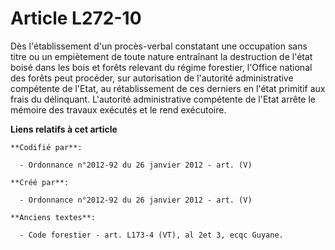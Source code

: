 # Article L272-10

Dès l'établissement d'un procès-verbal constatant une occupation sans titre ou un empiètement de toute nature entraînant la
destruction de l'état boisé dans les bois et forêts relevant du régime forestier, l'Office national des forêts peut procéder,
sur autorisation de l'autorité administrative compétente de l'Etat, au rétablissement de ces derniers en l'état primitif aux
frais du délinquant. L'autorité administrative compétente de l'Etat arrête le mémoire des travaux exécutés et le rend
exécutoire.

**Liens relatifs à cet article**

	**Codifié par**:

	  - Ordonnance n°2012-92 du 26 janvier 2012 - art. (V)

	**Créé par**:

	  - Ordonnance n°2012-92 du 26 janvier 2012 - art. (V)

	**Anciens textes**:

	  - Code forestier - art. L173-4 (VT), al 2et 3, ecqc Guyane.
